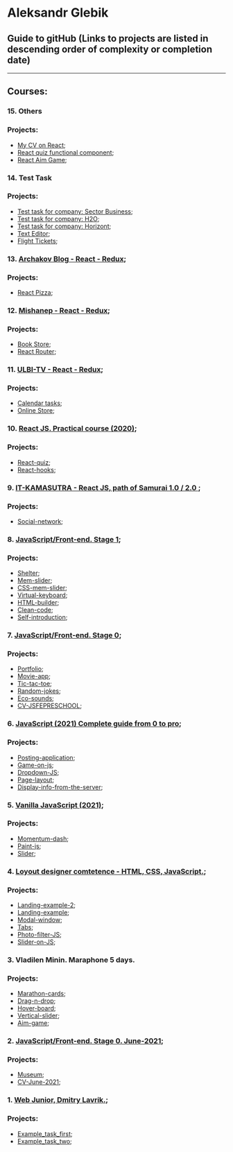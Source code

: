 # Aleksandr Glebik
## Guide to gitHub (Links to projects are listed in descending order of complexity or completion date)
***
## **Courses:**

### 15. Others
### **Projects:**
* [My CV on React](https://aleksandr-glebik.github.io/cv-glebikaa/);
* [React quiz functional component](https://aleksandr-glebik.github.io/react-quiz-fc/);
* [React Aim Game](https://aleksandr-glebik.github.io/react-aim-game/);

### 14. Test Task
### **Projects:**
* [Test task for company: Sector Business](https://aleksandr-glebik.github.io/sector-business-test-task/);
* [Test task for company: H2O](https://aleksandr-glebik.github.io/h2o_test_task/);
* [Test task for company: Horizont](https://aleksandr-glebik.github.io/horizont-test-task/);
* [Text Editor](https://aleksandr-glebik.github.io/text-editor/);
* [Flight Tickets](https://aleksandr-glebik.github.io/flight-tickets/);

### 13. [Archakov Blog - React - Redux](https://www.youtube.com/@ArchakovBlog);
### **Projects:**
* [React Pizza](https://Aleksandr-Glebik.github.io/react-pizza-v2);

### 12. [Mishanep - React - Redux](https://www.youtube.com/@mishanep);
### **Projects:**
* [Book Store](https://aleksandr-glebik.github.io/react-material-ui/);
* [React Router](https://aleksandr-glebik.github.io/react-router-6/);

### 11. [ULBI-TV - React - Redux](https://www.youtube.com/c/UlbiTV);
### **Projects:**
* [Calendar tasks](https://aleksandr-glebik.github.io/ulbi-tv-real-task/);
* [Online Store](https://aleksandr-glebik.github.io/react-online-store/);

### 10. [React JS. Practical course (2020)](https://www.udemy.com/course/react-2020-complete-guide/);
### **Projects:**
* [React-quiz](https://react-quiz-29ea8.web.app/);
* [React-hooks](https://aleksandr-glebik.github.io/react-hooks/);

### 9. [IT-KAMASUTRA - React JS, path of Samurai 1.0 / 2.0 ](https://www.youtube.com/playlist?list=PLcvhF2Wqh7DNVy1OCUpG3i5lyxyBWhGZ8);
### **Projects:**
* [Social-network](https://aleksandr-glebik.github.io/it-kamasutra/);

### 8. [JavaScript/Front-end. Stage 1](https://rs.school/js/);
### **Projects:**
* [Shelter](https://aleksandr-glebik.github.io/rsschool-JSFE2022Q1-shelter/shelter/pages/main/);
* [Mem-slider](https://aleksandr-glebik.github.io/cssMemSlider/cssMemSlider/index.html);
* [CSS-mem-slider](https://aleksandr-glebik.github.io/cssMemSliderWithoutJS/cssMemSlider/index.html);
* [Virtual-keyboard](https://aleksandr-glebik.github.io/rss-virtual-keyboard/);
* [HTML-builder](https://github.com/Aleksandr-Glebik/HTML-builder);
* [Clean-code](https://github.com/Aleksandr-Glebik/clean-code-s1e1);
* [Self-introduction](https://github.com/Aleksandr-Glebik/rsschool-JSFE2022Q1-self-introduction);

### 7. [JavaScript/Front-end. Stage 0](https://rs.school/js-stage0/);
### **Projects:**
* [Portfolio](https://Aleksandr-Glebik.github.io/portfolio-JSFEPRESCHOOL/portfolio/);
* [Movie-app](https://Aleksandr-Glebik.github.io/movie-app-JSFEPRESCHOOL/movie-app/);
* [Tic-tac-toe](https://Aleksandr-Glebik.github.io/tic-tac-toe/tic-tac-toe/);
* [Random-jokes](https://Aleksandr-Glebik.github.io/random-jokes/);
* [Eco-sounds](https://Aleksandr-Glebik.github.io/eco-sounds/);
* [CV-JSFEPRESCHOOL](https://Aleksandr-Glebik.github.io/rsschool-cv-JSFEPRESCHOOL/);

### 6. [JavaScript (2021) Complete guide from 0 to pro](https://www.udemy.com/course/javascript-full-guide/);
### **Projects:**
* [Posting-application](https://Aleksandr-Glebik.github.io/posting-application/dist/);
* [Game-on-js](https://Aleksandr-Glebik.github.io/game-on-js/);
* [Dropdown-JS](https://Aleksandr-Glebik.github.io/dropdown-JS/);
* [Page-layout](https://aleksandr-glebik.github.io/page-layout/);
* [Display-info-from-the-server](https://aleksandr-glebik.github.io/displaying-information-from-the-server/);

### 5. [Vanilla JavaScript (2021)](https://www.udemy.com/course/jacascript-for-beginners/);
### **Projects:**
* [Momentum-dash](https://Aleksandr-Glebik.github.io/momentum-dash/);
* [Paint-js](https://Aleksandr-Glebik.github.io/paint-js/);
* [Slider](https://Aleksandr-Glebik.github.io/slider/);

### 4. [Loyout designer comtetence - HTML, CSS, JavaScript.](https://www.mishanep.com/);
### **Projects:**
* [Landing-example-2](https://Aleksandr-Glebik.github.io/Landing-example-2/);
* [Landing-example](https://Aleksandr-Glebik.github.io/Landing-example/);
* [Modal-window](https://Aleksandr-Glebik.github.io/modal-window/);
* [Tabs](https://Aleksandr-Glebik.github.io/tabs/);
* [Photo-filter-JS](https://Aleksandr-Glebik.github.io/photo-filter-JS/);
* [Slider-on-JS](https://Aleksandr-Glebik.github.io/slider-on-JS/);

### 3. Vladilen Minin. Maraphone 5 days.
### **Projects:**
* [Marathon-cards](https://Aleksandr-Glebik.github.io/vladilen.ru-marathon-cards/);
* [Drag-n-drop](https://Aleksandr-Glebik.github.io/vladilen.ru-marathon-drag-n-drop/);
* [Hover-board](https://Aleksandr-Glebik.github.io/vladilen.ru-marathon-hover-board/);
* [Vertical-slider](https://Aleksandr-Glebik.github.io/JSFEPRESCHOOL-june-2021-vertical-slider/);
* [Aim-game](https://Aleksandr-Glebik.github.io/vladilen.ru-aim-game/);

### 2. [JavaScript/Front-end. Stage 0. June-2021](https://rs.school/js-stage0/);
### **Projects:**
* [Museum](https://Aleksandr-Glebik.github.io/JSFEPRESCHOOL-june-2021-museum/);
* [CV-June-2021](https://Aleksandr-Glebik.github.io/rsschool-cv-june-2021/);

### 1. [Web Junior, Dmitry Lavrik.](https://www.youtube.com/watch?v=8i3iTVsdnrg&list=PLyeqauxei6jddpCRnLoQIpkRGxaip5pJ4);
### **Projects:**
* [Example_task_first](https://Aleksandr-Glebik.github.io/example_task_first/);
* [Example_task_two](https://Aleksandr-Glebik.github.io/example_task_two/);

